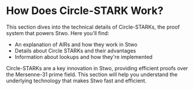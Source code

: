 # How Does Circle-STARK Work?

This section dives into the technical details of Circle-STARKs, the proof system that powers Stwo. Here you'll find:

- An explanation of AIRs and how they work in Stwo
- Details about Circle STARKs and their advantages
- Information about lookups and how they're implemented

Circle-STARKs are a key innovation in Stwo, providing efficient proofs over the Mersenne-31 prime field. This section will help you understand the underlying technology that makes Stwo fast and efficient.
